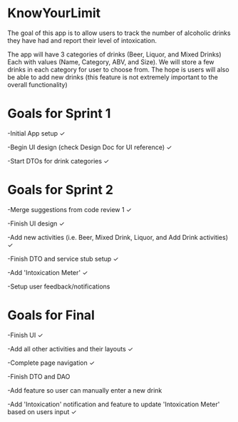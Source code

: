 # KnowYourLimit

The goal of this app is to allow users to track the number of alcoholic drinks they have had and report their level of intoxication.

The app will have 3 categories of drinks (Beer, Liquor, and Mixed Drinks) Each with values (Name, Category, ABV, and Size). We will store a few drinks in each category for user to choose from. The hope is users will also be able to add new drinks (this feature is not extremely important to the overall functionality)

# Goals for Sprint 1

-Initial App setup &#x2713;

-Begin UI design (check Design Doc for UI reference) &#x2713;

-Start DTOs for drink categories &#x2713;

# Goals for Sprint 2

-Merge suggestions from code review 1 &#x2713;

-Finish UI design &#x2713;

-Add new activities (i.e. Beer, Mixed Drink, Liquor, and Add Drink activities) &#x2713;

-Finish DTO and service stub setup &#x2713;

-Add 'Intoxication Meter' &#x2713;

-Setup user feedback/notifications

# Goals for Final 

-Finish UI &#x2713;

-Add all other activities and their layouts &#x2713;

-Complete page navigation &#x2713;

-Finish DTO and DAO

-Add feature so user can manually enter a new drink

-Add 'Intoxication' notification and feature to update 'Intoxication Meter' based on users input  &#x2713;


